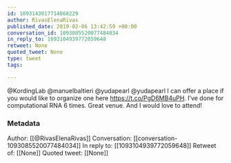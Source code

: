 ```yaml
---
id: 1093143017714868229
author: RivasElenaRivas
published_date: 2019-02-06 13:42:59 +00:00
conversation_id: 1093085520077484034
in_reply_to: 1093104939772059648
retweet: None
quoted_tweet: None
type: tweet
tags:

---
```


@KordingLab @manuelbaltieri @yudapearl @yudapearl I can offer a place if you would like to organize one here https://t.co/PgD6MB4uPH. I’ve done for computational RNA 6 times. Great venue. And I would love to attend!

### Metadata

Author: [[@RivasElenaRivas]]
Conversation: [[conversation-1093085520077484034]]
In reply to: [[1093104939772059648]]
Retweet of: [[None]]
Quoted tweet: [[None]]
